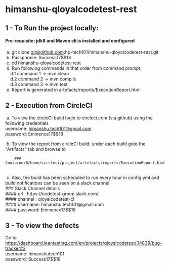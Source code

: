 # himanshu-qloyalcodetest-rest
## 1 - To Run the project locally: <br/>

#### Pre-requisite: jdk8 and Maven cli is installed and configured <br/>

&nbsp;a. git clone git@github.com:hp-tech101/himanshu-qloyalcodetest-rest.git <br/>
&nbsp;b. Passphrase: Success17$$18 <br/>
&nbsp;c. cd himanshu-qloyalcodetest-rest <br/>
&nbsp;d. Run following commands in that order from command prompt: <br/>
&nbsp;&nbsp;&nbsp;&nbsp;d.1 command 1 -> mvn clean <br/>
&nbsp;&nbsp;&nbsp;&nbsp;d.2 command 2 -> mvn compile <br/>
&nbsp;&nbsp;&nbsp;&nbsp;d.3 command 3 -> mvn test <br/>
&nbsp;e. Report is generated in artefacts/reports/ExecutionReport.html <br/>

## 2 - Execution from CircleCI <br/>

&nbsp;a. To view the circleCI build login to circleci.com (via github) using the following credentials <br/>
            username: himanshu.tech101@gmail.com <br/>
            password: Eminence17$$18 <br/>
            
&nbsp;b. To view the report from circleCI build, under each build goto the "Artifacts" tab and browse to <br/>

        ### Container0/home/circleci/project/artefacts/reports/ExecutionReport.html  
<br/>
&nbsp;c. Also, the build has been scheduled to run every hour in config.yml and build notifications can be seen on a slack channel <br/>
         ### Slack Channel details <br/>
         #### url : https://codetest-group.slack.com/ <br/>
         #### channel : qloyalcodetest-ci <br/>
         #### username: himanshu.tech101@gmail.com <br/>
         #### password: Eminence17$$18 <br/>

## 3 - To view the defects <br/>
Go to https://dashboard.leantesting.com/en/projects/qloyalcodetest/34839/bug-tracker#3 <br/>
username: himanshutech101 <br/>
password: Success17$$18
